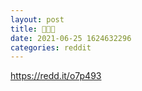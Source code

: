 ```yaml
--- 
layout: post 
title: 🦴🦴🦴 
date: 2021-06-25 1624632296 
categories: reddit 
--- 
```

https://redd.it/o7p493